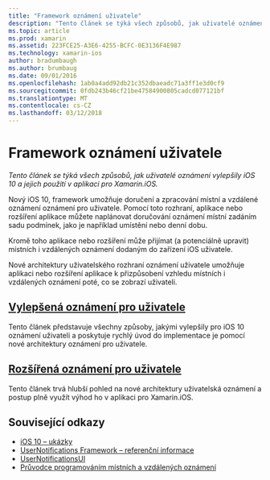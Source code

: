 ```yaml
---
title: "Framework oznámení uživatele"
description: "Tento článek se týká všech způsobů, jak uživatelé oznámení vylepšily iOS 10 a jejich použití v aplikaci pro Xamarin.iOS."
ms.topic: article
ms.prod: xamarin
ms.assetid: 223FCE25-A3E6-4255-BCFC-0E3136F4E987
ms.technology: xamarin-ios
author: bradumbaugh
ms.author: brumbaug
ms.date: 09/01/2016
ms.openlocfilehash: 1ab0a4add92db21c352dbaeadc71a3ff1e3d0cf9
ms.sourcegitcommit: 0fdb243b46cf21be47584900805cadcd077121bf
ms.translationtype: MT
ms.contentlocale: cs-CZ
ms.lasthandoff: 03/12/2018
---
```

# <a name="user-notifications-framework"></a>Framework oznámení uživatele

_Tento článek se týká všech způsobů, jak uživatelé oznámení vylepšily iOS 10 a jejich použití v aplikaci pro Xamarin.iOS._

Nový iOS 10, framework umožňuje doručení a zpracování místní a vzdálené oznámení oznámení pro uživatele. Pomocí toto rozhraní, aplikace nebo rozšíření aplikace můžete naplánovat doručování oznámení místní zadáním sadu podmínek, jako je například umístění nebo denní dobu.

Kromě toho aplikace nebo rozšíření může přijímat (a potenciálně upravit) místních i vzdálených oznámení dodaným do zařízení iOS uživatele.

Nové architektury uživatelského rozhraní oznámení uživatele umožňuje aplikaci nebo rozšíření aplikace k přizpůsobení vzhledu místních i vzdálených oznámení poté, co se zobrazí uživateli.


## <a name="enhanced-user-notificationsiosplatformuser-notificationsenhanced-user-notificationsmd"></a>[Vylepšená oznámení pro uživatele](~/ios/platform/user-notifications/enhanced-user-notifications.md)

Tento článek představuje všechny způsoby, jakými vylepšily pro iOS 10 oznámení uživateli a poskytuje rychlý úvod do implementace je pomocí nové architektury oznámení pro uživatele.

## <a name="advanced-user-notificationsiosplatformuser-notificationsadvanced-user-notificationsmd"></a>[Rozšířená oznámení pro uživatele](~/ios/platform/user-notifications/advanced-user-notifications.md)

Tento článek trvá hlubší pohled na nové architektury uživatelská oznámení a postup plně využít výhod ho v aplikaci pro Xamarin.iOS.


## <a name="related-links"></a>Související odkazy

- [iOS 10 – ukázky](https://developer.xamarin.com/samples/ios/iOS10/)
- [UserNotifications Framework – referenční informace](https://developer.apple.com/reference/usernotifications)
- [UserNotificationsUI](https://developer.apple.com/reference/usernotificationsui)
- [Průvodce programováním místních a vzdálených oznámení](https://developer.apple.com/library/prerelease/content/documentation/NetworkingInternet/Conceptual/RemoteNotificationsPG/Chapters/Introduction.html)
